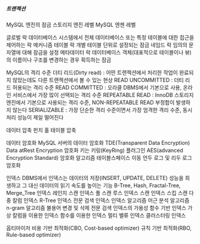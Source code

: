 ##### 트랜젝션

MySQL 엔진의 잠금
  스토리지 엔진 레벨
  MySQL 엔젠 레벨

글로벌 락
   데이터베이스 시스템에서 전체 데이터베이스 또는 특정 테이블에 대한 접근을 제어하는 락 메커니즘
테이블 락
  개별 테이블 단위로 설정되는 잠금
네임드 락
  임의의 문자열에 대해 잠금을 설정
메타데이터 락
  데이터베이스 객체(대표적으로 테이블이나 뷰)의 이름이나 구조를 변경하는 경우 획득하는 잠금

MySQL의 격리 수준
  더티 리드(Dirty read) : 어떤 트랜젝션에서 처리한 작업이 완료되지 않았는데도 다른 트랜젝션에서 볼 수 있는 현상
  READ UNCOMMITTED : 더티 리드 허용되는 격리 수준
  READ COMMITTED : 오라클 DBMS에서 기본으로 사용, 온라인 서비스에서 가장 많이 선택되는 격리 수준
  REPEATABLE READ : InnoDB 스토리지 엔진에서 기본으로 사용되는 격리 수준, NON-REPEATABLE READ 부정합이 발생하지 않는다
  SERIALIZABLE : 가장 단순한 격리 수준이면서 가장 엄격한 격리 수준, 동시 처리 성능이 제일 떨어진다

데이터 압축
  펀치 홀
  테이블 압축

데이터 암호화
  MySQL 서버의 데이터 암호화
  TDE(Transparent Data Encryption)
  Data atRest Encryption
  암호화 키는 키링(KeyRing) 플러그인
  AES(advanced Encryption Standard) 암호화 알고리즘
  테이블스페이스 이동
  언두 로그 및 리두 로그 암호화

인덱스
  DBMS에서 인덱스는 데이터의 저장(INSERT, UPDATE, DELETE) 성능을 희생하고 그 대신 데이터의 읽기 속도를 높이는 기능
  B-Tree, Hash, Fractal-Tree, Merge_Tree
  인덱스 레인지 스캔
  인덱스 풀 스캔
  루스 인덱스 스캔
  인덱스 스킵 스캔
  다중 칼럼 인덱스
  R-Tree 인덱스
  전문 검색 인덱스
    인덱스 알고리즘
    어근 분석 알고리즘
    n-gram 알고리즘
    불용어 변경 및 삭제
    전문 검색 인덱스의 가용성
  함수 기반 인덱스
    가상 칼럼을 이용한 인덱스
    함수를 이용한 인덱스
    멀티 밸류 인덱스
    클러스터링 인덱스

옵티마이저
  비용 기반 최적화(CBO, Cost-based optimizer)
  규칙 기반 최적화(RBO, Rule-based optimizer)
  

